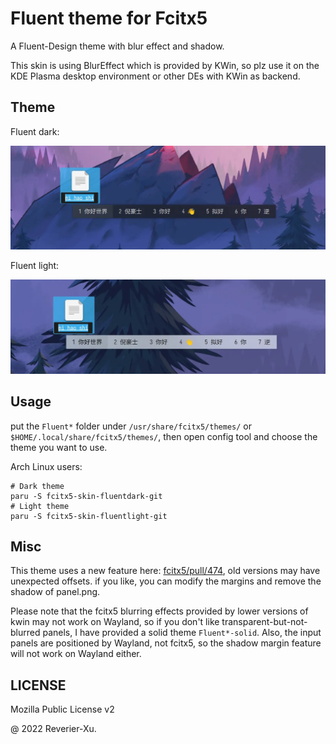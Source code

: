 # Fluent theme for Fcitx5

A Fluent-Design theme with blur effect and shadow.

This skin is using BlurEffect which is provided by KWin, so plz use it on the KDE Plasma desktop environment or other DEs with KWin as backend.

## Theme

Fluent dark:

![](imgs/sample-dark.webp)

Fluent light:

![](imgs/sample-light.webp)

## Usage

put the `Fluent*` folder under `/usr/share/fcitx5/themes/` or `$HOME/.local/share/fcitx5/themes/`, then open config tool and choose the theme you want to use.

Arch Linux users:

```shell
# Dark theme
paru -S fcitx5-skin-fluentdark-git
# Light theme
paru -S fcitx5-skin-fluentlight-git
```

## Misc

This theme uses a new feature here: [fcitx5/pull/474](https://github.com/fcitx/fcitx5/pull/474), old versions may have unexpected offsets. if you like, you can modify the margins and remove the shadow of panel.png.

Please note that the fcitx5 blurring effects provided by lower versions of kwin may not work on Wayland, so if you don't like transparent-but-not-blurred panels, I have provided a solid theme `Fluent*-solid`. Also, the input panels are positioned by Wayland, not fcitx5, so the shadow margin feature will not work on Wayland either.

## LICENSE

Mozilla Public License v2

@ 2022 Reverier-Xu.
